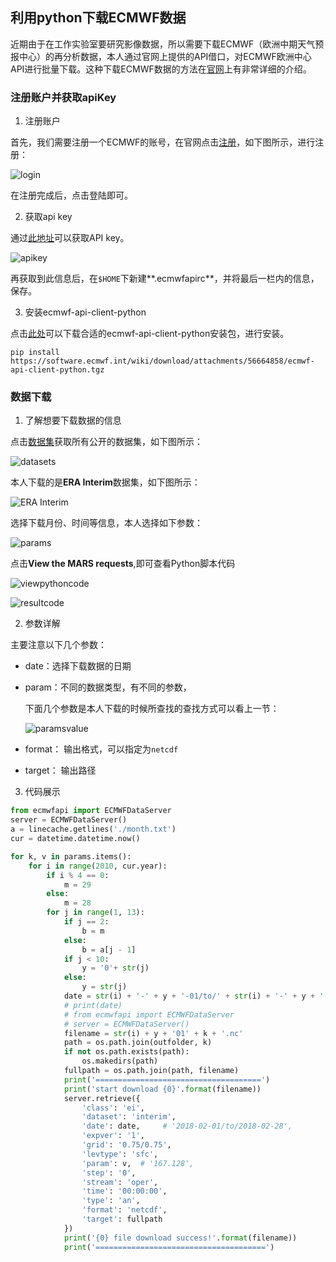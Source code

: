 ## 利用python下载ECMWF数据

近期由于在工作实验室要研究影像数据，所以需要下载ECMWF（欧洲中期天气预报中心）的再分析数据，本人通过官网上提供的API借口，对ECMWF欧洲中心API进行批量下载。这种下载ECMWF数据的方法在[官网](https://confluence.ecmwf.int/display/WEBAPI/Access+ECMWF+Public+Datasets)上有非常详细的介绍。

### 注册账户并获取apiKey

1. 注册账户

  首先，我们需要注册一个ECMWF的账号，在官网点击[注册](https://apps.ecmwf.int/registration/)，如下图所示，进行注册：

  ![login](./pic/login.png)

  在注册完成后，点击登陆即可。

2. 获取api key

  通过[此地址](https://api.ecmwf.int/v1/key/)可以获取API key。

  ![apikey](./pic/apikey.png)

  再获取到此信息后，在`$HOME`下新建**.ecmwfapirc**，并将最后一栏内的信息，保存。

3. 安装ecmwf-api-client-python

  点击[此处](https://confluence.ecmwf.int/display/WEBAPI/Web-API+Downloads)可以下载合适的ecmwf-api-client-python安装包，进行安装。

  ```
  pip install https://software.ecmwf.int/wiki/download/attachments/56664858/ecmwf-api-client-python.tgz
  ```

### 数据下载

1. 了解想要下载数据的信息

  点击[数据集](https://apps.ecmwf.int/datasets/)获取所有公开的数据集，如下图所示：

  ![datasets](./pic/datasets.png)

  本人下载的是**ERA Interim**数据集，如下图所示：

  ![ERA Interim](./pic/selecteddataset.png)

  选择下载月份、时间等信息，本人选择如下参数：

  ![params](./pic/params.png)

  点击**View the MARS requests**,即可查看Python脚本代码

  ![viewpythoncode](./pic/viewpythoncode.png)

  ![resultcode](./pic/resultcode.png)

2. 参数详解

  主要注意以下几个参数：

  * date：选择下载数据的日期

  * param：不同的数据类型，有不同的参数，

      下面几个参数是本人下载的时候所查找的查找方式可以看上一节：

      ![paramsvalue](./pic/paramsvalue.png)

  * format： 输出格式，可以指定为`netcdf`

  * target： 输出路径

3. 代码展示

  ```Python
  from ecmwfapi import ECMWFDataServer
  server = ECMWFDataServer()
  a = linecache.getlines('./month.txt')
  cur = datetime.datetime.now()

  for k, v in params.items():
      for i in range(2010, cur.year):
          if i % 4 == 0:
              m = 29
          else:
              m = 28
          for j in range(1, 13):
              if j == 2:
                  b = m
              else:
                  b = a[j - 1]
              if j < 10:
                  y = '0'+ str(j)
              else:
                  y = str(j)
              date = str(i) + '-' + y + '-01/to/' + str(i) + '-' + y + '-' + str(b)
              # print(date)
              # from ecmwfapi import ECMWFDataServer
              # server = ECMWFDataServer()
              filename = str(i) + y + '01' + k + '.nc'
              path = os.path.join(outfolder, k)
              if not os.path.exists(path):
                  os.makedirs(path)
              fullpath = os.path.join(path, filename)
              print('=====================================')
              print('start download {0}'.format(filename))
              server.retrieve({
                  'class': 'ei',
                  'dataset': 'interim',
                  'date': date,     # '2018-02-01/to/2018-02-28',
                  'expver': '1',
                  'grid': '0.75/0.75',
                  'levtype': 'sfc',
                  'param': v,  # '167.128',
                  'step': '0',
                  'stream': 'oper',
                  'time': '00:00:00',
                  'type': 'an',
                  'format': 'netcdf',
                  'target': fullpath
              })
              print('{0} file download success!'.format(filename))
              print('======================================')
  ```
